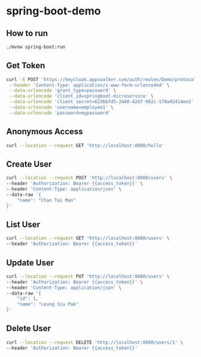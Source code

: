 # spring-boot-demo

## How to run
```bash
./mvnw spring-boot:run
```

## Get Token
```bash
curl -X POST 'https://keycloak.appswalker.com/auth/realms/Demo/protocol/openid-connect/token' \
 --header 'Content-Type: application/x-www-form-urlencoded' \
 --data-urlencode 'grant_type=password' \
 --data-urlencode 'client_id=springboot-microservice' \
 --data-urlencode 'client_secret=6236bfd5-2440-42d7-982c-170a92414ee2' \
 --data-urlencode 'username=employee1' \
 --data-urlencode 'password=mypassword'
```

## Anonymous Access
```bash
curl --location --request GET 'http://localhost:8080/hello'
```

## Create User
```bash
curl --location --request POST 'http://localhost:8080/users' \
--header 'Authorization: Bearer {{access_token}}' \
--header 'Content-Type: application/json' \
--data-raw '{
    "name": "Chan Tai Man"
}'
```

## List User
```bash
curl --location --request GET 'http://localhost:8080/users' \
--header 'Authorization: Bearer {{access_token}}'
```

## Update User
```bash
curl --location --request PUT 'http://localhost:8080/users' \
--header 'Authorization: Bearer {{access_token}}' \
--header 'Content-Type: application/json' \
--data-raw '{
    "id": 1,
    "name": "Leung Siu Pak"
}'
```

## Delete User
```bash
curl --location --request DELETE 'http://localhost:8080/users/1' \
--header 'Authorization: Bearer {{access_token}}'
```